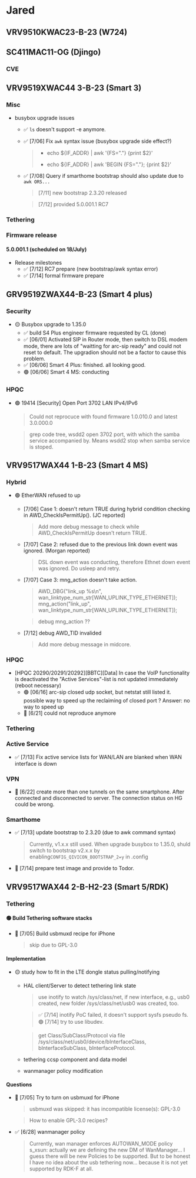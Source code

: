 # Jared

## VRV9510KWAC23-B-23 (W724)

## SC411MAC11-OG (Djingo)
### CVE

## VRV9519XWAC44 3-B-23 (Smart 3)

### Misc
  - busybox upgrade issues
    - ✅ `ls` doesn't support -e anymore.
    - ✅ [7/06] Fix `awk` syntax issue (busybox upgrade side effect?)
      > - echo ${IF_ADDR} | awk '{FS="."} {print $2}'
	  > + echo ${IF_ADDR} | awk 'BEGIN {FS="."}; {print $2}'
    - ✅ [7/08] Query if smarthome bootstrap should also update due to `awk ORS...`
      > [7/11] new bootstrap 2.3.20 released

	  > [7/12] provided 5.0.001.1 RC7
### Tethering
### Firmware release
#### 5.0.001.1 (scheduled on 18/July)
 - Release milestones
   - ✅ [7/12] RC7 prepare (new bootstrap/awk syntax error)
   - ✅ [7/14] formal firmware prepare

## GRV9519ZWAX44-B-23 (Smart 4 plus)

### Security
 - 🟡 Busybox upgrade to 1.35.0
   - ✅ build S4 Plus engineer firmware requested by CL (done)
   - ✅ [06/01] Activated SIP in Router mode, then switch to DSL modem mode, there are lots of "waitting for arc-sip ready" and could not reset to default. The upgradion should not be a factor to cause this problem.
   - ✅ [06/06] Smart 4 Plus: finished. all looking good.
   - 🟢 [06/06] Smart 4 MS: conducting
### HPQC
 - 🟢 19414 [Security] Open Port 3702 LAN IPv4/IPv6
      > Could not reprocuce with found firmware 1.0.010.0 and latest 3.0.000.0
	  
	  > grep code tree, wsdd2 open 3702 port, with which the samba service accompanied by.
	  > Means wsdd2 stop when samba service is stoped.

## VRV9517WAX44 1-B-23 (Smart 4 MS)

### Hybrid
 - 🟢 EtherWAN refused to up
   - [7/06] Case 1: doesn't return TRUE during hybrid condition checking in AWD_CheckIsPermitUp(). (JC reported)
     > Add more debug message to check while AWD_CheckIsPermitUp doesn't return TRUE.

   - [7/07] Case 2: refused due to the previous link down event was ignored. (Morgan reported)
     > DSL down event was conducting, therefore Ethnet down event was ignored.
     > Do usleep and retry.

   - [7/07] Case 3: mng_action doesn't take action.
     > AWD_DBG("link_up %s\n", wan_linktype_num_str[WAN_UPLINK_TYPE_ETHERNET]);
     > mng_action("link_up", wan_linktype_num_str[WAN_UPLINK_TYPE_ETHERNET]);

     > debug mng_action ??

   - [7/12] debug AWD_TID invalided
     > Add more debug message in midcore.

### HPQC
 - [HPQC 20290/20291/20292][BBTC][Data] In case the VoIP functionality is deactivated the "Active Services"-list is not updated immediately (reboot necessary)
   - 🟢 [06/16] arc-sip closed udp socket, but netstat still listed it. possible way to speed up the reclaiming of closed port ? Answer: no way to speed up
   - 🚫 [6/21] could not reproduce anymore
### Tethering
### Active Service
  - ✅ [7/13] Fix active service lists for WAN/LAN are blanked when WAN interface is down
### VPN
 - 📌 [6/22] create more than one tunnels on the same smartphone. After connected and disconnected to server. The connection status on HG could be wrong.
### Smarthome
 - ✅ [7/13] update bootstrap to 2.3.20 (due to awk command syntax)
      > Currently, v1.x.x still used.
	  > When upgrade busybox to 1.35.0, shuld switch to bootstrap v2.x.x by enabling`CONFIG_QIVICON_BOOTSTRAP_2=y` in .config
 - 📌 [7/14] prepare test image and provide to Todor.
## VRV9517WAX44 2-B-H2-23 (Smart 5/RDK)

### Tethering
#### 🟢 Build Tethering software stacks
 - 🔴 [7/05] Build usbmuxd recipe for iPhone
     > skip due to GPL-3.0

#### Implementation
 - 🟡 study how to fit in the LTE dongle status pulling/notifying
   - HAL client/Server to detect tethering link state
     > use inotify to watch /sys/class/net, if new interface, e.g., usb0 created, new folder /sys/class/net/usb0 was created, too.
	 
	 > ✅ [7/14] inotify PoC failed, it doesn't support sysfs pseudo fs.
	 > 🟢 [7/14] try to use libudev.

     > get Class/SubClass/Protocol via file /sys/class/net/usb0/device/bInterfaceClass, bInterfaceSubClass, bInterfaceProtocol.

   - tethering ccsp component and data model
   - wanmanager policy modification

#### Questions
   - 📌 [7/05] Try to turn on usbmuxd for iPhone
        > usbmuxd was skipped: it has incompatible license(s): GPL-3.0		

        > How to enable GPL-3.0 recipes?

   - ✅ [6/28] wanmanager policy
		> Currently, wan manager enforces AUTOWAN_MODE policy	
        > s_xsun: actually we are defining the new DM of WanManager... I guess there will be new Policies to be supported. But to be honest I have no idea about the usb tethering now... because it is not yet supported by RDK-F at all.
